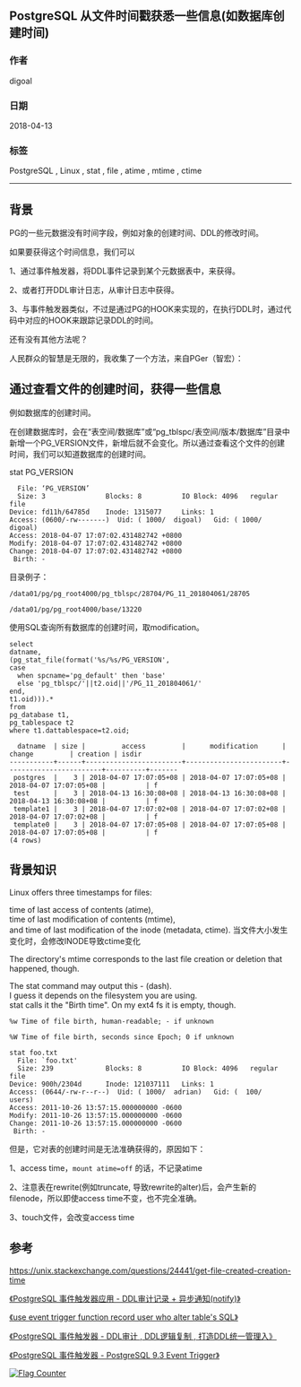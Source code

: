 ## PostgreSQL 从文件时间戳获悉一些信息(如数据库创建时间)  
                                                             
### 作者                                                             
digoal                                                             
                                                             
### 日期                                                             
2018-04-13                                                           
                                                             
### 标签                                                             
PostgreSQL , Linux , stat , file , atime , mtime , ctime       
                                                             
----                                                             
                                                             
## 背景    
PG的一些元数据没有时间字段，例如对象的创建时间、DDL的修改时间。  
  
如果要获得这个时间信息，我们可以  
  
1、通过事件触发器，将DDL事件记录到某个元数据表中，来获得。  
  
2、或者打开DDL审计日志，从审计日志中获得。  
  
3、与事件触发器类似，不过是通过PG的HOOK来实现的，在执行DDL时，通过代码中对应的HOOK来跟踪记录DDL的时间。  
  
还有没有其他方法呢？  
  
人民群众的智慧是无限的，我收集了一个方法，来自PGer（智宏）：  
  
## 通过查看文件的创建时间，获得一些信息  
例如数据库的创建时间。  
  
在创建数据库时，会在“表空间/数据库”或“pg_tblspc/表空间/版本/数据库”目录中新增一个PG_VERSION文件，新增后就不会变化。所以通过查看这个文件的创建时间，我们可以知道数据库的创建时间。  
  
stat PG_VERSION   
  
```  
  File: ‘PG_VERSION’  
  Size: 3               Blocks: 8          IO Block: 4096   regular file  
Device: fd11h/64785d    Inode: 1315077     Links: 1  
Access: (0600/-rw-------)  Uid: ( 1000/  digoal)   Gid: ( 1000/  digoal)  
Access: 2018-04-07 17:07:02.431482742 +0800  
Modify: 2018-04-07 17:07:02.431482742 +0800  
Change: 2018-04-07 17:07:02.431482742 +0800  
 Birth: -  
```  
  
目录例子：  
  
```  
/data01/pg/pg_root4000/pg_tblspc/28704/PG_11_201804061/28705  
  
/data01/pg/pg_root4000/base/13220  
```  
  
使用SQL查询所有数据库的创建时间，取modification。     
  
```  
select   
datname,  
(pg_stat_file(format('%s/%s/PG_VERSION',  
case   
  when spcname='pg_default' then 'base'   
  else 'pg_tblspc/'||t2.oid||'/PG_11_201804061/'    
end,  
t1.oid))).*    
from   
pg_database t1,    
pg_tablespace t2   
where t1.dattablespace=t2.oid;   
  
  datname  | size |         access         |      modification      |         change         | creation | isdir   
-----------+------+------------------------+------------------------+------------------------+----------+-------  
 postgres  |    3 | 2018-04-07 17:07:05+08 | 2018-04-07 17:07:05+08 | 2018-04-07 17:07:05+08 |          | f  
 test      |    3 | 2018-04-13 16:30:08+08 | 2018-04-13 16:30:08+08 | 2018-04-13 16:30:08+08 |          | f  
 template1 |    3 | 2018-04-07 17:07:02+08 | 2018-04-07 17:07:02+08 | 2018-04-07 17:07:02+08 |          | f  
 template0 |    3 | 2018-04-07 17:07:05+08 | 2018-04-07 17:07:05+08 | 2018-04-07 17:07:05+08 |          | f  
(4 rows)  
```  
  
  
## 背景知识  
  
Linux offers three timestamps for files:   
  
time of last access of contents (atime),   
time of last modification of contents (mtime),   
and time of last modification of the inode (metadata, ctime).  当文件大小发生变化时，会修改INODE导致ctime变化  
  
The directory's mtime corresponds to the last file creation or deletion that happened, though.  
  
  
The stat command may output this - (dash).   
I guess it depends on the filesystem you are using.   
stat calls it the "Birth time". On my ext4 fs it is empty, though.  
  
```  
%w Time of file birth, human-readable; - if unknown  
  
%W Time of file birth, seconds since Epoch; 0 if unknown  
  
stat foo.txt  
  File: `foo.txt'  
  Size: 239             Blocks: 8          IO Block: 4096   regular file  
Device: 900h/2304d      Inode: 121037111   Links: 1  
Access: (0644/-rw-r--r--)  Uid: ( 1000/  adrian)   Gid: (  100/   users)  
Access: 2011-10-26 13:57:15.000000000 -0600  
Modify: 2011-10-26 13:57:15.000000000 -0600  
Change: 2011-10-26 13:57:15.000000000 -0600  
 Birth: -  
```  
  
但是，它对表的创建时间是无法准确获得的，原因如下：  
  
1、access time，```mount atime=off``` 的话，不记录atime  
  
2、注意表在rewrite(例如truncate, 导致rewrite的alter)后，会产生新的filenode，所以即使access time不变，也不完全准确。  
  
3、touch文件，会改变access time  
  
## 参考  
https://unix.stackexchange.com/questions/24441/get-file-created-creation-time  
  
[《PostgreSQL 事件触发器应用 - DDL审计记录 + 异步通知(notify)》](../201709/20170925_02.md)    
  
[《use event trigger function record user who alter table's SQL》](../201412/20141211_02.md)    
  
[《PostgreSQL 事件触发器 - DDL审计 , DDL逻辑复制 , 打造DDL统一管理入》](../201412/20141211_01.md)    
  
[《PostgreSQL 事件触发器 - PostgreSQL 9.3 Event Trigger》](../201303/20130313_01.md)    
  
<a rel="nofollow" href="http://info.flagcounter.com/h9V1"  ><img src="http://s03.flagcounter.com/count/h9V1/bg_FFFFFF/txt_000000/border_CCCCCC/columns_2/maxflags_12/viewers_0/labels_0/pageviews_0/flags_0/"  alt="Flag Counter"  border="0"  ></a>  
  
